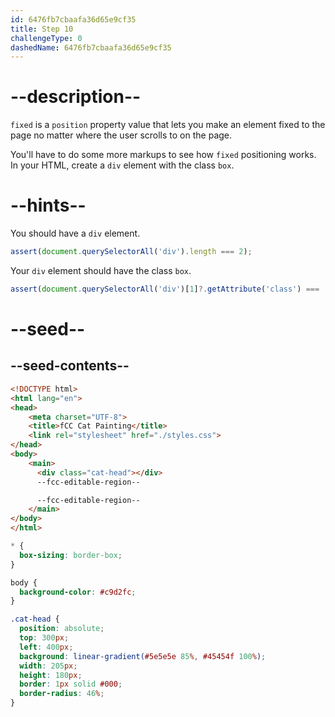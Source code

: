 ```yaml
---
id: 6476fb7cbaafa36d65e9cf35
title: Step 10
challengeType: 0
dashedName: 6476fb7cbaafa36d65e9cf35
---
```


# --description--

`fixed` is a `position` property value that lets you make an element fixed to the page no matter where the user scrolls to on the page.

You'll have to do some more markups to see how `fixed` positioning works. In your HTML, create a `div` element with the class `box`.

# --hints--

You should have a `div` element.

```js
assert(document.querySelectorAll('div').length === 2);
```

Your `div` element should have the class `box`.

```js
assert(document.querySelectorAll('div')[1]?.getAttribute('class') === 'box');
```

# --seed--

## --seed-contents--

```html
<!DOCTYPE html>
<html lang="en">
<head>
    <meta charset="UTF-8">
    <title>fCC Cat Painting</title>
    <link rel="stylesheet" href="./styles.css">
</head>
<body>
    <main>
      <div class="cat-head"></div>
      --fcc-editable-region--

      --fcc-editable-region--
    </main>
</body>
</html>
```

```css
* {
  box-sizing: border-box;
}

body {
  background-color: #c9d2fc;
}

.cat-head {
  position: absolute;
  top: 300px;
  left: 400px;
  background: linear-gradient(#5e5e5e 85%, #45454f 100%);
  width: 205px;
  height: 180px;
  border: 1px solid #000;
  border-radius: 46%;
}
```
